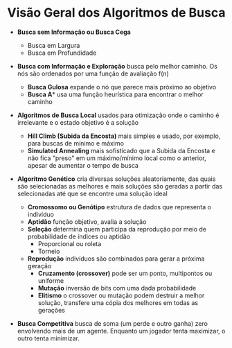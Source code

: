 # Visão Geral dos Algoritmos de Busca

- **Busca sem Informação ou Busca Cega**
  - Busca em Largura
  - Busca em Profundidade
- **Busca com Informação e Exploração** busca pelo melhor caminho. Os nós são ordenados por uma função de avaliação f(n)
  - **Busca Gulosa** expande o nó que parece mais próximo ao objetivo
  - **Busca A*** usa uma função heurística para encontrar o melhor caminho
- **Algoritmos de Busca Local** usados para otimização onde o caminho é irrelevante e o estado objetivo é a solução
  - **Hill Climb (Subida da Encosta)** mais simples e usado, por exemplo, para buscas de mínimo e máximo
  - **Simulated Annealing** mais sofisticado que a Subida da Encosta e não fica "preso" em um máximo/mínimo local como o anterior, apesar de aumentar o tempo de busca

- **Algoritmo Genético** cria diversas soluções aleatoriamente, das quais são selecionadas as melhores e mais soluções são geradas a partir das selecionadas até que se encontre uma solução ideal
  - **Cromossomo ou Genótipo** estrutura de dados que representa o indivíduo
  - **Aptidão** função objetivo, avalia a solução
  - **Seleção** determina quem participa da reprodução por meio de probabilidade de índices ou aptidão
    - Proporcional ou roleta
    - Torneio
  - **Reprodução** indivíduos são combinados para gerar a próxima geração
    - **Cruzamento (crossover)** pode ser um ponto, multipontos ou uniforme
    - **Mutação** inversão de bits com uma dada probabilidade
    - **Elitismo** o crossover ou mutação podem destruir a melhor solução, transfere uma cópia dos melhores em todas as gerações

- **Busca Competitiva** busca de soma (um perde e outro ganha) zero envolvendo mais de um agente. Enquanto um jogador tenta maximizar, o outro tenta minimizar. 

